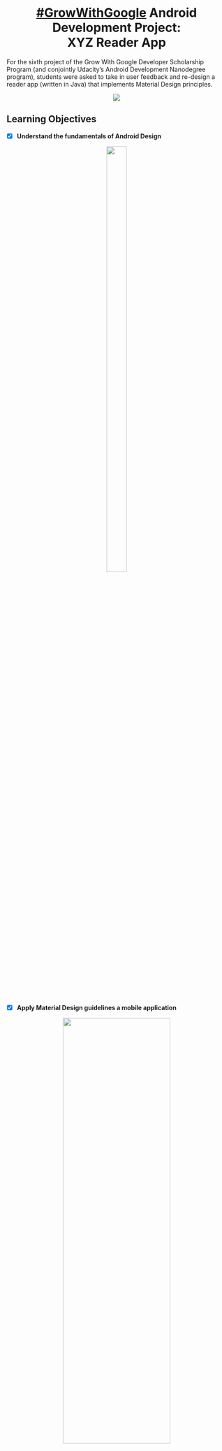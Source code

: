 <h1 align="center"><a href="https://sites.google.com/udacity.com/gwgdevscholarship/home">#GrowWithGoogle</a> Android Development Project: <br>XYZ Reader App</h1>

For the sixth project of the Grow With Google Developer Scholarship Program (and conjointly Udacity’s Android Development Nanodegree program), students were asked to take in user feedback and re-design a reader app (written in Java) that implements Material Design principles.


<p align="center">
  <img src="https://ucarecdn.com/d6a681d2-d6fb-44de-985c-f284058af643/" >
</p>

## Learning Objectives

- [x] <b>Understand the fundamentals of Android Design</b>
<p align="center">
  <img src="https://ucarecdn.com/cc0ab7fa-80e3-4d2a-bd93-35227eac651c/" width="30%" height="50%" >
</p>

- [x] <b>Apply Material Design guidelines a mobile application </b>
  
<p align="center">
  <img src="https://ucarecdn.com/8947113a-f5c9-4121-93ad-2eeba8b003e1/" width="70%" height="50%" >
</p>

- [x] <b>Separate an interface into surfaces </b>

<p align="center">
  <img src="https://ucarecdn.com/73d59dfc-b727-41c1-ad5d-4ad5cd33813d/" width="50%" height="70%" >
</p>

- [x] <b>Effectively use transitions and motions</b>
<p align="center">
  <img src="https://ucarecdn.com/b4b89797-ddc8-4726-b3f8-6b81f70f9e6d/" width="30%" height="50%" >
</p>


## Versioning and Dependencies 

<b>Target SDK Version:</b> 27
<b>Minimum SDK Version:</b> 21

<b>Libraries: </b>
- com.android.support:design:27.1.1
- com.android.support:support-v4:27.1.1
- com.android.support:support-v13:27.1.1
- com.android.support:appcompat-v7:27.1.1 
- com.android.support:palette-v7:27.1.1
- com.android.support:recyclerview-v7:27.1.1
- com.android.support:cardview-v7:27.1.1
- com.squareup.okhttp3:okhttp:3.10.0
- libs/volley.jar

<b>App/Build Repositories: </b>

- MavenCentral 
- jCenter
- Google

<b>Android Studio Version:</b> 3.1.2 (Stable Release)

